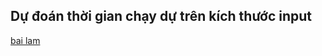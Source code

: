 ## Dự đoán thời gian chạy dự trên kích thước input
[bai lam](https://github.com/DangMinh21/CS114.L22.KHCL/blob/main/du_doan_thoi_gian_chay/Du_doan_thoi__gian_chay.ipynb)
